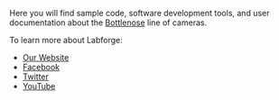Here you will find sample code, software development tools, and user documentation about the [Bottlenose](https://www.labforge.ca/features-bottlenose/) line of cameras. 

To learn more about Labforge:

 * [Our Website](https://labforge.ca/)
 * [Facebook](https://www.facebook.com/LabforgeInc)
 * [Twitter](https://twitter.com/labforge)
 * [YouTube](https://www.youtube.com/channel/UCeknELGw7DHiJA-92zA0tkA)
